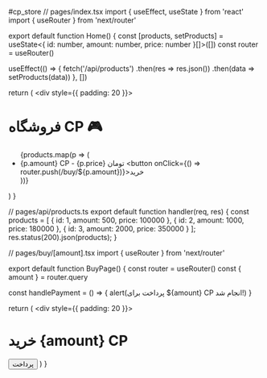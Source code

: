 #cp_store
// pages/index.tsx import { useEffect, useState } from 'react' import { useRouter } from 'next/router'

export default function Home() { const [products, setProducts] = useState<{ id: number, amount: number, price: number }[]>([]) const router = useRouter()

useEffect(() => { fetch('/api/products') .then(res => res.json()) .then(data => setProducts(data)) }, [])

return ( <div style={{ padding: 20 }}> <h1>فروشگاه CP 🎮</h1> <ul> {products.map(p => ( <li key={p.id}> {p.amount} CP - {p.price} تومان <button onClick={() => router.push(/buy/${p.amount})}>خرید</button> </li> ))} </ul> </div> ) }

// pages/api/products.ts export default function handler(req, res) { const products = [ { id: 1, amount: 500, price: 100000 }, { id: 2, amount: 1000, price: 180000 }, { id: 3, amount: 2000, price: 350000 } ]; res.status(200).json(products); }

// pages/buy/[amount].tsx import { useRouter } from 'next/router'

export default function BuyPage() { const router = useRouter() const { amount } = router.query

const handlePayment = () => { alert(پرداخت برای ${amount} CP انجام شد!) }

return ( <div style={{ padding: 20 }}> <h1>خرید {amount} CP</h1> <button onClick={handlePayment}>پرداخت</button> </div> ) }


